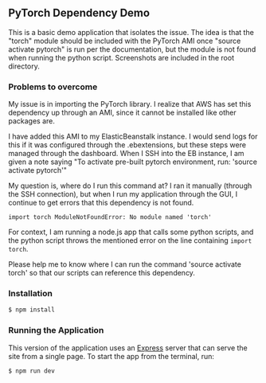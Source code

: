 ## PyTorch Dependency Demo
This is a basic demo application that isolates the issue. The idea is that the "torch" module should be included with the PyTorch AMI once "source activate pytorch" is run per the documentation, but the module is not found when running the python script. Screenshots are included in the root directory. 


### Problems to overcome
My issue is in importing the PyTorch library. I realize that AWS has set this dependency up through an AMI, since it cannot be installed like other packages are.

I have added this AMI to my ElasticBeanstalk instance. I would send logs for this if it was configured through the .ebextensions, but these steps were managed through the dashboard. When I SSH into the EB instance, I am given a note saying "To activate pre-built pytorch environment, run: 'source activate pytorch'"

My question is, where do I run this command at? I ran it manually (through the SSH connection), but when I run my application through the GUI, I continue to get errors that this dependency is not found.

`import torch ModuleNotFoundError: No module named 'torch'`

For context, I am running a node.js app that calls some python scripts, and the python script throws the mentioned error on the line containing `import torch`.

Please help me to know where I can run the command 'source activate torch' so that our scripts can reference this dependency.


### Installation

```bash
$ npm install
```

### Running the Application

This version of the application uses an [Express](https://expressjs.com) server that can serve the site from a single page. To start the app from the terminal, run:

```bash
$ npm run dev
```
